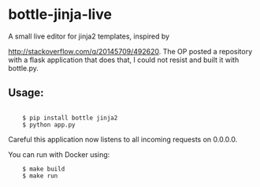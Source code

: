 # bottle-jinja-live

A small live editor for jinja2 templates, inspired by

http://stackoverflow.com/q/20145709/492620. The OP
posted a repository with a flask application that does that,
I could not resist and built it with bottle.py.

## Usage:

```

	$ pip install bottle jinja2
	$ python app.py

```

Careful this application now listens to all incoming requests on 0.0.0.0.

You can run with Docker using:

```
	$ make build
	$ make run
```
